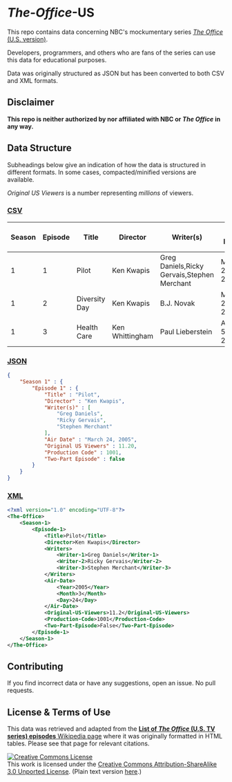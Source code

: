 # *The*-*Office*-US
This repo contains data concerning NBC's mockumentary series [*The Office* (U.S. version)](https://www.nbc.com/the-office). 

Developers, programmers, and others who are fans of the series can use this data for educational purposes.

Data was originally structured as JSON but has been converted to both CSV and XML formats.

## Disclaimer
**This repo is neither authorized by nor affiliated with NBC or *The Office* in any way.**

## Data Structure
Subheadings below give an indication of how the data is structured in different formats.
In some cases, compacted/minified versions are available.

*Original US Viewers* is a number representing *millions* of viewers.

### [CSV](CSV/episodes.csv)
| Season | Episode | Title | Director | Writer(s) | Air Date | Original US Viewers | Production Code | Two-Part Episode |
| -------| ------- | ------| -------- | --------- | -------- | ------------------- | --------------- | ---------------- |
| 1 | 1 | Pilot | Ken Kwapis | Greg Daniels,Ricky Gervais,Stephen Merchant | March 24, 2005 | 11.2 | 1001 | False |
| 1 | 2 | Diversity Day | Ken Kwapis | B.J. Novak | March 29, 2005 | 6.0 | 1002 | False |
| 1 | 3 | Health Care | Ken Whittingham | Paul Lieberstein | April 5, 2005 | 5.8 | 1006 | False |

### [JSON](JSON/episodes.json)
```JSON
{
    "Season 1" : { 
        "Episode 1" : {
            "Title" : "Pilot",
            "Director" : "Ken Kwapis",
            "Writer(s)" : [
                "Greg Daniels",
                "Ricky Gervais",
                "Stephen Merchant"                 
            ],
            "Air Date" : "March 24, 2005",
            "Original US Viewers" : 11.20,
            "Production Code" : 1001,
            "Two-Part Episode" : false
        }
    }
}
```

### [XML](XML/episodes.xml)
```XML
<?xml version="1.0" encoding="UTF-8"?>
<The-Office>
    <Season-1>
        <Episode-1>
            <Title>Pilot</Title>
            <Director>Ken Kwapis</Director>
            <Writers>
                <Writer-1>Greg Daniels</Writer-1>
                <Writer-2>Ricky Gervais</Writer-2>
                <Writer-3>Stephen Merchant</Writer-3>
            </Writers>
            <Air-Date>
                <Year>2005</Year>
                <Month>3</Month>
                <Day>24</Day>
            </Air-Date>
            <Original-US-Viewers>11.2</Original-US-Viewers>
            <Production-Code>1001</Production-Code>
            <Two-Part-Episode>False</Two-Part-Episode>
        </Episode-1>
    </Season-1>
</The-Office>
```

## Contributing
If you find incorrect data or have any suggestions, open an issue. No pull requests.

## License & Terms of Use
This data was retrieved and adapted from the [__List of *The Office* (U.S. TV series) episodes__ Wikipedia page](https://en.wikipedia.org/wiki/List_of_The_Office_(U.S._TV_series)_episodes) where it was originally formatted in HTML tables. Please see that page for relevant citations.

<a rel="license" href="http://creativecommons.org/licenses/by-sa/3.0/"><img alt="Creative Commons License" style="border-width:0" src="https://i.creativecommons.org/l/by-sa/3.0/88x31.png"/></a><br/>This work is licensed under the <a rel="license" href="http://creativecommons.org/licenses/by-sa/3.0/">Creative Commons Attribution-ShareAlike 3.0 Unported License</a>. (Plain text version [here](LICENSE.txt).)